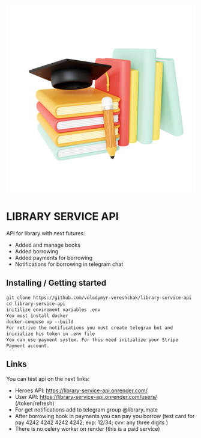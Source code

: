 ![Logo of the project](library.png)

# LIBRARY SERVICE API

API for library with next futures:
- Added and manage books
- Added borrowing 
- Added payments for borrowing
- Notifications for borrowing in telegram chat

## Installing / Getting started

```shell
git clone https://github.com/volodymyr-vereshchak/library-service-api
cd library-service-api
initilize enviroment variables .env
You must install docker
docker-compose up --build
For retrive the notifications you must create telegram bot and inicialize his token in .env file
You can use payment system. For this need initialize your Stripe Payment account.
```
## Links

You can test api on the next links:

- Heroes API: https://library-service-api.onrender.com/
- User API: https://library-service-api.onrender.com/users/ (/token/refresh)
- For get notifications add to telegram group @library_mate
- After borrowing book in payments you can pay you borrow (test card for pay 4242 4242 4242 4242; exp: 12/34; cvv: any three digits )
- There is no celery worker on render (this is a paid service)